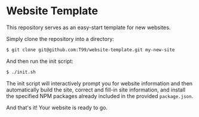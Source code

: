 # Website Template
This repository serves as an easy-start template for new websites. 

Simply clone the repository into a directory:

```bash
$ git clone git@github.com:T99/website-template.git my-new-site
```

And then run the init script:

```bash
$ ./init.sh
```

The init script will interactively prompt you for website information and then automatically build the site, correct and fill-in site information, and install the specified NPM packages already included in the provided `package.json`.

And that's it! Your website is ready to go.